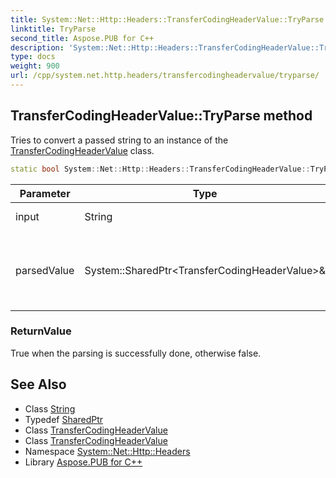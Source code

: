 ```yaml
---
title: System::Net::Http::Headers::TransferCodingHeaderValue::TryParse method
linktitle: TryParse
second_title: Aspose.PUB for C++
description: 'System::Net::Http::Headers::TransferCodingHeaderValue::TryParse method. Tries to convert a passed string to an instance of the TransferCodingHeaderValue class in C++.'
type: docs
weight: 900
url: /cpp/system.net.http.headers/transfercodingheadervalue/tryparse/
---
```

## TransferCodingHeaderValue::TryParse method


Tries to convert a passed string to an instance of the [TransferCodingHeaderValue](../) class.

```cpp
static bool System::Net::Http::Headers::TransferCodingHeaderValue::TryParse(String input, System::SharedPtr<TransferCodingHeaderValue> &parsedValue)
```


| Parameter | Type | Description |
| --- | --- | --- |
| input | String | A string to parse. |
| parsedValue | System::SharedPtr\<TransferCodingHeaderValue\>\& | An instance where a parsed object will be assigned. |

### ReturnValue

True when the parsing is successfully done, otherwise false.

## See Also

* Class [String](../../../system/string/)
* Typedef [SharedPtr](../../../system/sharedptr/)
* Class [TransferCodingHeaderValue](../)
* Class [TransferCodingHeaderValue](../)
* Namespace [System::Net::Http::Headers](../../)
* Library [Aspose.PUB for C++](../../../)
